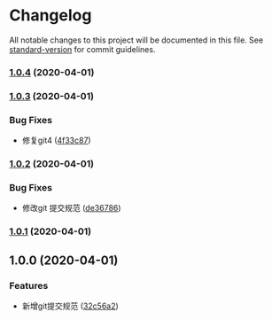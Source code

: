 # Changelog

All notable changes to this project will be documented in this file. See [standard-version](https://github.com/conventional-changelog/standard-version) for commit guidelines.

### [1.0.4](https://github.com/Wangenbo/HandUED/compare/v1.0.3...v1.0.4) (2020-04-01)

### [1.0.3](https://github.com/Wangenbo/HandUED/compare/v1.0.2...v1.0.3) (2020-04-01)


### Bug Fixes

* 修复git4 ([4f33c87](https://github.com/Wangenbo/HandUED/commit/4f33c87c1667139d5b95a91fbf03aefe1543b9de))

### [1.0.2](https://github.com/Wangenbo/HandUED/compare/v1.0.1...v1.0.2) (2020-04-01)


### Bug Fixes

* 修改git 提交规范 ([de36786](https://github.com/Wangenbo/HandUED/commit/de3678687b5ca97aa2e8e97676a96d209798514b))

### [1.0.1](https://github.com/Wangenbo/HandUED/compare/v1.0.0...v1.0.1) (2020-04-01)

## 1.0.0 (2020-04-01)


### Features

* 新增git提交规范 ([32c56a2](https://github.com/Wangenbo/HandUED/commit/32c56a21b1f8676456d0be10a85263a4c0324741))
